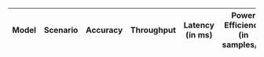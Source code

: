| Model   | Scenario   | Accuracy   | Throughput   | Latency (in ms)   | Power Efficiency (in samples/J)   | TEST01   | TEST04   |
|---------|------------|------------|--------------|-------------------|-----------------------------------|----------|----------|
